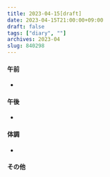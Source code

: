 ```yaml
---
title: 2023-04-15[draft]
date: 2023-04-15T21:00:00+09:00
draft: false
tags: ["diary", ""]
archives: 2023-04
slug: 840298
---
```

#### 午前
- 
#### 午後
- 
#### 体調
- 
#### その他